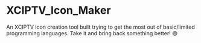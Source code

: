 # XCIPTV_Icon_Maker
An XCIPTV icon creation tool built trying to get the most out of basic/limited programming languages. Take it and bring back something better! 😄 
